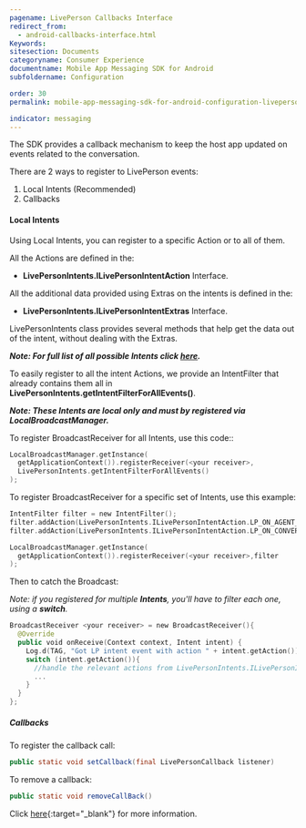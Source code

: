 ```yaml
---
pagename: LivePerson Callbacks Interface
redirect_from:
  - android-callbacks-interface.html
Keywords:
sitesection: Documents
categoryname: Consumer Experience
documentname: Mobile App Messaging SDK for Android
subfoldername: Configuration

order: 30
permalink: mobile-app-messaging-sdk-for-android-configuration-liveperson-callbacks-interface.html

indicator: messaging
---
```


The SDK provides a callback mechanism to keep the host app updated on events related to the conversation.

There are 2 ways to register to LivePerson events:

1. Local Intents (Recommended)
2. Callbacks

#### Local Intents

Using Local Intents, you can register to a specific Action or to all of them.

All the Actions are defined in the:

* **LivePersonIntents.ILivePersonIntentAction** Interface.

All the additional data provided using Extras on the intents is defined in the:

* **LivePersonIntents.ILivePersonIntentExtras** Interface.

LivePersonIntents class provides several methods that help get the data out of the intent, without dealing with the Extras.

_**Note:  For full list of all possible Intents click [here](android-callbacks-index.html#livepersonintents).**_

To easily register to all the intent Actions, we provide an IntentFilter that already contains them all in **LivePersonIntents.getIntentFilterForAllEvents()**.

_**Note: These Intents are local only and must by registered via LocalBroadcastManager.**_

To register BroadcastReceiver for all Intents, use this code::

```swift
LocalBroadcastManager.getInstance(
  getApplicationContext()).registerReceiver(<your receiver>,
  LivePersonIntents.getIntentFilterForAllEvents()
);
```

To register BroadcastReceiver for a specific set of Intents, use this example:

```swift
IntentFilter filter = new IntentFilter();
filter.addAction(LivePersonIntents.ILivePersonIntentAction.LP_ON_AGENT_DETAILS_CHANGED_INTENT_ACTION);
filter.addAction(LivePersonIntents.ILivePersonIntentAction.LP_ON_CONVERSATION_RESOLVED_INTENT_ACTION);

LocalBroadcastManager.getInstance(
  getApplicationContext()).registerReceiver(<your receiver>,filter
);
```

Then to catch the Broadcast:

_Note: if you registered for multiple **Intents**, you'll have to filter each one, using a **switch**._

```swift
BroadcastReceiver <your receiver> = new BroadcastReceiver(){
  @Override
  public void onReceive(Context context, Intent intent) {
    Log.d(TAG, "Got LP intent event with action " + intent.getAction());
    switch (intent.getAction()){
      //handle the relevant actions from LivePersonIntents.ILivePersonIntentAction
      ...
    }
  }
};
```

##### Callbacks

To register the callback call:

```java
public static void setCallback(final LivePersonCallback listener)
```

To remove a callback:

```java
public static void removeCallBack()
```

Click [here](android-callbacks-index.html){:target="_blank"} for more information.
